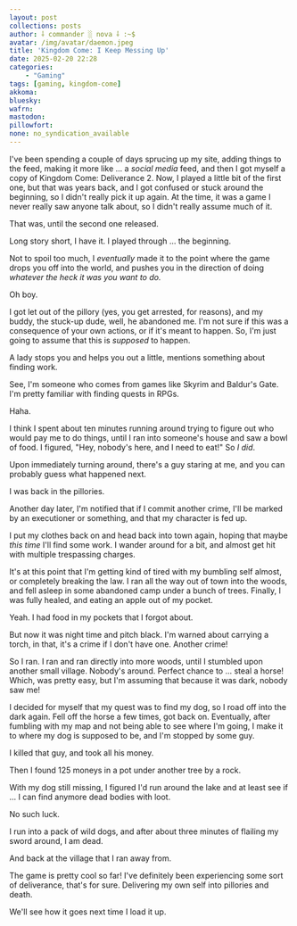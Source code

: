 ```yaml
---
layout: post
collections: posts
author: ⸸ commander ░ nova ⸸ :~$
avatar: /img/avatar/daemon.jpeg
title: 'Kingdom Come: I Keep Messing Up'
date: 2025-02-20 22:28
categories:
    - "Gaming"
tags: [gaming, kingdom-come]
akkoma:  
bluesky: 
wafrn:
mastodon: 
pillowfort: 
none: no_syndication_available 
---
```

I've been spending a couple of days sprucing up my site, adding things to the feed, making it more like ... a *social media* feed, and then I got myself a copy of Kingdom Come: Deliverance 2. Now, I played a little bit of the first one, but that was years back, and I got confused or stuck around the beginning, so I didn't really pick it up again. At the time, it was a game I never really saw anyone talk about, so I didn't really assume much of it.

That was, until the second one released.

Long story short, I have it. I played through ... the beginning.

Not to spoil too much, I *eventually* made it to the point where the game drops you off into the world, and pushes you in the direction of doing *whatever the heck it was you want to do.*

Oh boy.

I got let out of the pillory (yes, you get arrested, for reasons), and my buddy, the stuck-up dude, well, he abandoned me. I'm not sure if this was a consequence of your own actions, or if it's meant to happen. So, I'm just going to assume that this is *supposed* to happen.

A lady stops you and helps you out a little, mentions something about finding work.

See, I'm someone who comes from games like Skyrim and Baldur's Gate. I'm pretty familiar with finding quests in RPGs. 

Haha.

I think I spent about ten minutes running around trying to figure out who would pay me to do things, until I ran into someone's house and saw a bowl of food. I figured, "Hey, nobody's here, and I need to eat!" So *I did*.

Upon immediately turning around, there's a guy staring at me, and you can probably guess what happened next.

I was back in the pillories.

Another day later, I'm notified that if I commit another crime, I'll be marked by an executioner or something, and that my character is fed up.

I put my clothes back on and head back into town again, hoping that maybe *this time* I'll find some work. I wander around for a bit, and almost get hit with multiple trespassing charges.

It's at this point that I'm getting kind of tired with my bumbling self almost, or completely breaking the law. I ran all the way out of town into the woods, and fell asleep in some abandoned camp under a bunch of trees. Finally, I was fully healed, and eating an apple out of my pocket.

Yeah. I had food in my pockets that I forgot about.

But now it was night time and pitch black. I'm warned about carrying a torch, in that, it's a crime if I don't have one. Another crime!

So I ran. I ran and ran directly into more woods, until I stumbled upon another small village. Nobody's around. Perfect chance to ... steal a horse! Which, was pretty easy, but I'm assuming that because it was dark, nobody saw me!

I decided for myself that my quest was to find my dog, so I road off into the dark again. Fell off the horse a few times, got back on. Eventually, after fumbling with my map and not being able to see where I'm going, I make it to where my dog is supposed to be, and I'm stopped by some guy.

I killed that guy, and took all his money.

Then I found 125 moneys in a pot under another tree by a rock.

With my dog still missing, I figured I'd run around the lake and at least see if ... I can find anymore dead bodies with loot.

No such luck.

I run into a pack of wild dogs, and after about three minutes of flailing my sword around, I am dead.

And back at the village that I ran away from.

The game is pretty cool so far! I've definitely been experiencing some sort of deliverance, that's for sure. Delivering my own self into pillories and death.

We'll see how it goes next time I load it up.
